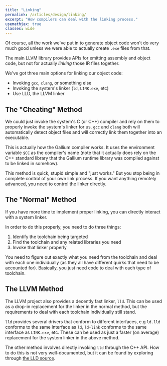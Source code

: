 ```yaml
---
title: "Linking"
permalink: /articles/design/linking/
excerpt: "How compilers can deal with the linking process."
usemathjax: true
classes: wide
---
```


Of course, all the work we've put in to generate object code won't
do very much good unless we were able to actually create `.exe` files from 
that. 

The main LLVM library provides APIs for emitting assembly and object code,
but not for actually *linking* those IR files together.

We've got three main options for linking our object code:

* Invoking `gcc`, `clang`, or something else
* Invoking the system's linker (`ld`, `LINK.exe`, etc)
* Use LLD, the LLVM linker

## The "Cheating" Method

We could just invoke the system's C (or C++) compiler and rely on them
to properly invoke the system's linker for us. `gcc` and `clang` both
will automatically detect object files and will correctly link them
together into an executable. 

This is actually how the Gallium compiler works. It uses the environment variable `$CC` as the compiler's name (note that it actually does rely
on the C++ standard library that the Gallium runtime library was compiled
against to be linked in somehow).

This method is quick, stupid simple and "just works." But you stop being
in complete control of your own link process. If you want anything remotely
advanced, you need to control the linker directly. 

## The "Normal" Method

If you have more time to implement proper linking, you can directly
interact with a system linker. 

In order to do this properly, you need to do three things:

1. Identify the toolchain being targeted 
2. Find the toolchain and any related libraries you need
3. Invoke that linker properly

You need to figure out exactly what you need from the toolchain and
deal with each one individually (as they all have different quirks that
need to be accounted for). Basically, you just need code to deal with
each type of toolchain.

## The LLVM Method

The LLVM project also provides a decently fast linker, `lld`. This can
be used as a drop-in replacement for the linker in the normal method,
but the requirements to deal with each toolchain individually still stand.

`lld` provides several drivers that conform to different interfaces, e.g 
`ld.lld` conforms to the same interface as `ld`, `ld-link` conforms to
the same interface as `LINK.exe`, etc. These can be used as just a 
faster (on average) replacement for the system linker in the above method.

The other method involves directly invoking `lld` through the C++ API.
How to do this is not very well-documented, but it can be found by exploring
through [the LLD source](https://github.com/llvm/llvm-project/tree/main/lld).